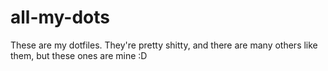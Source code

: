 # all-my-dots
These are my dotfiles. They're pretty shitty, and there are many others like them, but these ones are mine :D
